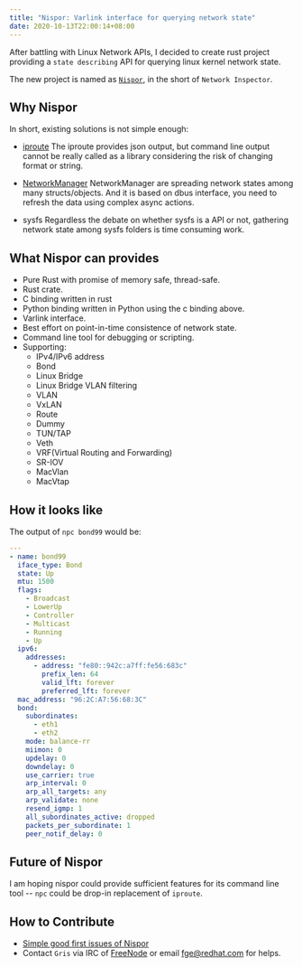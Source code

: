 ```yaml
---
title: "Nispor: Varlink interface for querying network state"
date: 2020-10-13T22:00:14+08:00
---
```


After battling with Linux Network APIs, I decided to create rust project
providing a `state describing` API for querying linux kernel network state.

The new project is named as [`Nispor`][nispor_url], in the short of `Network
Inspector`.

## Why Nispor

In short, existing solutions is not simple enough:
 * [iproute][ip_route_link]
   The iproute provides json output, but command line output cannot be really
   called as a library considering the risk of changing format or string.

 * [NetworkManager][nm_link]
   NetworkManager are spreading network states among many structs/objects.
   And it is based on dbus interface, you need to refresh the data using
   complex async actions.

 * sysfs
   Regardless the debate on whether sysfs is a API or not, gathering
   network state among sysfs folders is time consuming work.

## What Nispor can provides

 * Pure Rust with promise of memory safe, thread-safe.
 * Rust crate.
 * C binding written in rust
 * Python binding written in Python using the c binding above.
 * Varlink interface.
 * Best effort on point-in-time consistence of network state.
 * Command line tool for debugging or scripting.
 * Supporting:
     * IPv4/IPv6 address
     * Bond
     * Linux Bridge
     * Linux Bridge VLAN filtering
     * VLAN
     * VxLAN
     * Route
     * Dummy
     * TUN/TAP
     * Veth
     * VRF(Virtual Routing and Forwarding)
     * SR-IOV
     * MacVlan
     * MacVtap

## How it looks like

The output of `npc bond99` would be:

```yaml
---
- name: bond99
  iface_type: Bond
  state: Up
  mtu: 1500
  flags:
    - Broadcast
    - LowerUp
    - Controller
    - Multicast
    - Running
    - Up
  ipv6:
    addresses:
      - address: "fe80::942c:a7ff:fe56:683c"
        prefix_len: 64
        valid_lft: forever
        preferred_lft: forever
  mac_address: "96:2C:A7:56:68:3C"
  bond:
    subordinates:
      - eth1
      - eth2
    mode: balance-rr
    miimon: 0
    updelay: 0
    downdelay: 0
    use_carrier: true
    arp_interval: 0
    arp_all_targets: any
    arp_validate: none
    resend_igmp: 1
    all_subordinates_active: dropped
    packets_per_subordinate: 1
    peer_notif_delay: 0
```

## Future of Nispor

I am hoping nispor could provide sufficient features for its command line tool
-- `npc` could be drop-in replacement of `iproute`.

## How to Contribute

 * [Simple good first issues of Nispor][nispor_first_issue]
 * Contact `Gris` via IRC of [FreeNode][web_irc] or email <fge@redhat.com> for
   helps.

[ip_route_link]: https://git.kernel.org/pub/scm/network/iproute2/iproute2.git
[nm_link]: https://wiki.gnome.org/Projects/NetworkManager
[nispor_first_issue]: https://github.com/nispor/nispor/issues?q=is%3Aissue+is%3Aopen+label%3A%22good+first+issue%22
[web_irc]: http://webchat.freenode.net/
[nispor_url]: https://github.com/nispor/nispor/
